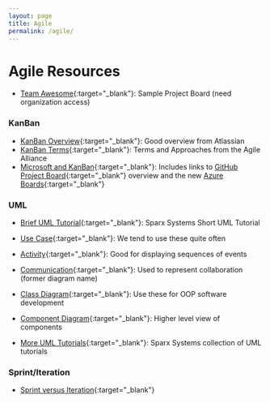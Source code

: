 ```yaml
---
layout: page
title: Agile
permalink: /agile/
---
```


# Agile Resources

* [Team Awesome](https://github.com/orgs/reaclass/projects/1){:target="_blank"}: Sample Project Board (need organization access)

### KanBan

* [KanBan Overview](https://www.atlassian.com/agile/kanban){:target="_blank"}: Good overview from Atlassian
* [KanBan Terms](https://www.agilealliance.org/glossary/kanban/){:target="_blank"}: Terms and Approaches from the Agile Alliance
* [Microsoft and KanBan](https://learn.microsoft.com/en-us/devops/plan/what-is-kanban){:target="_blank"}: Includes links to [GitHub Project Board](https://docs.github.com/en/enterprise-server@3.14/issues/organizing-your-work-with-project-boards/managing-project-boards/about-project-boards){:target="_blank"} overview and the new [Azure Boards](https://learn.microsoft.com/en-us/azure/devops/boards/github/?view=azure-devops){:target="_blank"}

### UML

* [Brief UML Tutorial](https://sparxsystems.com/resources/tutorials/uml/part1.html){:target="_blank"}: Sparx Systems Short UML Tutorial 

* [Use Case](https://sparxsystems.com/resources/tutorials/uml2/use-case-diagram.html){:target="_blank"}: We tend to use these quite often
* [Activity](https://sparxsystems.com/resources/tutorials/uml2/activity-diagram.html){:target="_blank"}: Good for displaying sequences of events
* [Communication](https://sparxsystems.com/resources/tutorials/uml2/communication-diagram.html){:target="_blank"}: Used to represent collaboration (former diagram name)
* [Class Diagram](https://sparxsystems.com/resources/tutorials/uml2/class-diagram.html){:target="_blank"}: Use these for OOP software development
* [Component Diagram](https://sparxsystems.com/resources/tutorials/uml2/component-diagram.html){:target="_blank"}: Higher level view of components
* [More UML Tutorials](https://sparxsystems.com/resources/tutorials/uml2/){:target="_blank"}: Sparx Systems collection of UML tutorials








### Sprint/Iteration

* [Sprint versus Iteration](https://activecollab.com/blog/project-management/sprint-vs-iteration-difference){:target="_blank"}






